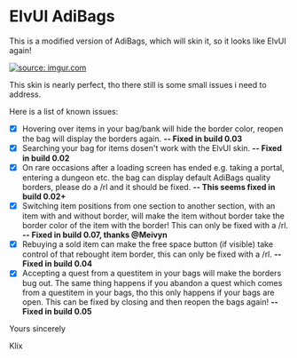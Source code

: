 # ElvUI AdiBags
This is a modified version of AdiBags, which will skin it, so it looks like ElvUI again!

<a href="https://imgur.com/NFwUh3v"><img src="https://i.imgur.com/NFwUh3v.png" title="source: imgur.com" /></a>

This skin is nearly perfect, tho there still is some small issues i need to address.

Here is a list of known issues:
- [x] Hovering over items in your bag/bank will hide the border color, reopen the bag will display the borders again. **-- Fixed in build 0.03**
- [x] Searching your bag for items dosen't work with the ElvUI skin. **-- Fixed in build 0.02**
- [x] On rare occasions after a loading screen has ended e.g. taking a portal, entering a dungeon etc. the bag can display default AdiBags quality borders, please do a /rl and it should be fixed. **-- This seems fixed in build 0.02+**
- [x] Switching item positions from one section to another section, with an item with and without border, will make the item without border take the border color of the item with the border! This can only be fixed with a /rl. **-- Fixed in build 0.07, thanks @Meivyn**
- [x] Rebuying a sold item can make the free space button (if visible) take control of that rebought item border, this can only be fixed with a /rl. **-- Fixed in build 0.04**
- [x] Accepting a quest from a questitem in your bags will make the borders bug out. The same thing happens if you abandon a quest which comes from a questitem in your bags, tho this only happens if your bags are open. This can be fixed by closing and then reopen the bags again! **-- Fixed in build 0.05**

Yours sincerely

Klix
